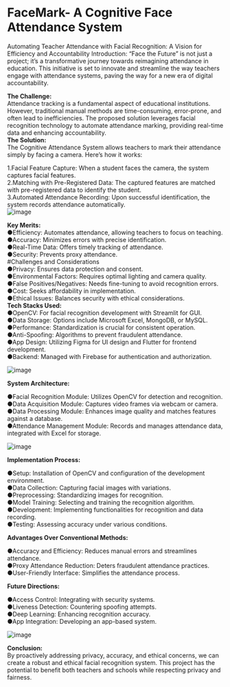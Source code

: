 ﻿# FaceMark- A Cognitive Face Attendance System
Automating Teacher Attendance with Facial Recognition: A Vision for Efficiency and Accountability
Introduction:
“Face the Future” is not just a project; it’s a transformative journey towards reimagining attendance in education. This initiative is set to innovate and streamline the way teachers engage with attendance systems, paving the way for a new era of digital accountability.

**The Challenge:**<br>
Attendance tracking is a fundamental aspect of educational institutions. However, traditional manual methods are time-consuming, error-prone, and often lead to inefficiencies. The proposed solution leverages facial recognition technology to automate attendance marking, providing real-time data and enhancing accountability.<br>
**The Solution:**<br>
The Cognitive Attendance System allows teachers to mark their attendance simply by facing a camera. Here’s how it works:<br>

1.Facial Feature Capture: When a student faces the camera, the system captures facial features.<br>
2.Matching with Pre-Registered Data: The captured features are matched with pre-registered data  to identify the student.<br>
3.Automated Attendance Recording: Upon successful identification, the system records attendance automatically.<br>
![image](https://github.com/user-attachments/assets/60db96ae-8d13-43fc-a673-3645bd7e10c9)

**Key Merits:**<br>
●Efficiency: Automates attendance, allowing teachers to focus on teaching.<br>
●Accuracy: Minimizes errors with precise identification.<br>
●Real-Time Data: Offers timely tracking of attendance.<br>
●Security: Prevents proxy attendance.<br>
#Challenges and Considerations<br>
●Privacy: Ensures data protection and consent.<br>
●Environmental Factors: Requires optimal lighting and camera quality.<br>
●False Positives/Negatives: Needs fine-tuning to avoid recognition errors.<br>
●Cost: Seeks affordability in implementation.<br>
●Ethical Issues: Balances security with ethical considerations.<br>
**Tech Stacks Used:**<br>
●OpenCV: For facial recognition development with Streamlit for GUI.<br>
●Data Storage: Options include Microsoft Excel, MongoDB, or MySQL.<br>
●Performance: Standardization is crucial for consistent operation.<br>
●Anti-Spoofing: Algorithms to prevent fraudulent attendance.<br>
●App Design: Utilizing Figma for UI design and Flutter for frontend development.<br>
●Backend: Managed with Firebase for authentication and authorization.<br>

![image](https://github.com/user-attachments/assets/9957475c-2d8e-4821-9e21-c0ede65aa6da)


**System Architecture:**<br>

●Facial Recognition Module: Utilizes OpenCV for detection and recognition.<br>
●Data Acquisition Module: Captures video frames via webcam or camera.<br>
●Data Processing Module: Enhances image quality and matches features against a database.<br>
●Attendance Management Module: Records and manages attendance data, integrated with Excel for storage.<br>

![image](https://github.com/user-attachments/assets/a2abcb83-0883-44b8-b15e-b9b6d85e8a64)


**Implementation Process:**<br>

●Setup: Installation of OpenCV and configuration of the development environment.<br>
●Data Collection: Capturing facial images with variations.<br>
●Preprocessing: Standardizing images for recognition.<br>
●Model Training: Selecting and training the recognition algorithm.<br>
●Development: Implementing functionalities for recognition and data recording.<br>
●Testing: Assessing accuracy under various conditions.<br>



**Advantages Over Conventional Methods:**<br>

●Accuracy and Efficiency: Reduces manual errors and streamlines attendance.<br>
●Proxy Attendance Reduction: Deters fraudulent attendance practices.<br>
●User-Friendly Interface: Simplifies the attendance process.<br>

**Future Directions:**<br>

●Access Control: Integrating with security systems.<br>
●Liveness Detection: Countering spoofing attempts.<br>
●Deep Learning: Enhancing recognition accuracy.<br>
●App Integration: Developing an app-based system.<br>

![image](https://github.com/user-attachments/assets/4728970f-e4d0-4910-a9b2-c9ff9c6fd732)


**Conclusion:**<br>
By proactively addressing privacy, accuracy, and ethical concerns, we can create a robust and ethical facial recognition system. This project has the potential to benefit both teachers and schools while respecting privacy and fairness.
